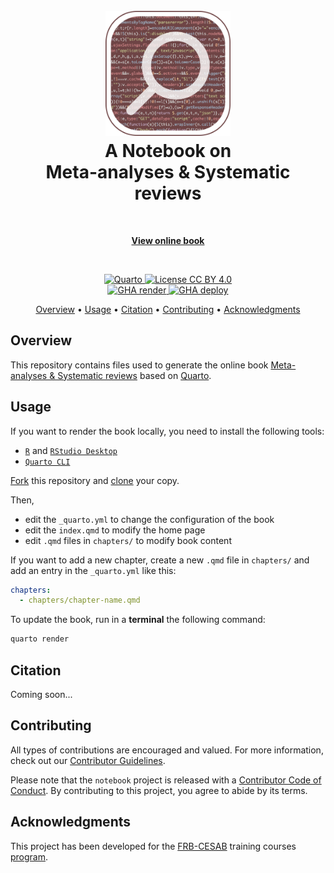 <!-- Logo & Title -->

<h1 align="center">
  <br>
  <img src="images/readme/logo-readme.png" alt="Logo" width="200">
  <br>
  A Notebook on
  <br>
  Meta-analyses & Systematic reviews
  <br>
</h1>


<!-- View presentation -->

<br>
<p align="center"><a href="https://literaturesynthesis.github.io/notebook" target="_blank"><b>View online book</b></a>
</p>
<br>


<!-- Badges -->

<p align="center">

  <!-- Quarto -->
  <a href="https://quarto.org/">
    <img src="https://img.shields.io/badge/Made%20with-Quarto-blue.svg" alt="Quarto">
  </a>
  
  <!-- License -->
  <a href="https://choosealicense.com/licenses/cc-by-4.0/">
    <img src="https://img.shields.io/badge/License-CC%20BY%204.0-green.svg" alt="License CC BY 4.0">
  </a>
  
  <br/>
  
  <!-- Quarto render -->
  <a href="https://github.com/literaturesynthesis/notebook/actions/workflows/render-book.yml">
    <img src="https://github.com/literaturesynthesis/notebook/actions/workflows/render-book.yml/badge.svg" alt="GHA render">
  </a>
  
  <!-- GitHub deployment -->
  <a href="https://github.com/literaturesynthesis/notebook/actions/workflows/pages/pages-build-deployment">
    <img src="https://github.com/literaturesynthesis/notebook/actions/workflows/pages/pages-build-deployment/badge.svg" alt="GHA deploy">
  </a>
</p>


<!-- Table of content -->

<p align="center">
  <a href="#overview">Overview</a> •
  <a href="#usage">Usage</a> •
  <a href="#citation">Citation</a> •
  <a href="#contributing">Contributing</a> •
  <a href="#acknowledgments">Acknowledgments</a>
</p>


## Overview

This repository contains files used to generate the online book [Meta-analyses & Systematic reviews](https://literaturesynthesis.github.io/notebook) based on [Quarto](https://quarto.org/).



## Usage

If you want to render the book locally, you need to install the following tools:

- [`R`](https://cran.r-project.org/) and [`RStudio Desktop`](https://posit.co/download/rstudio-desktop/)
- [`Quarto CLI`](https://quarto.org/docs/get-started/)

[Fork](https://docs.github.com/en/pull-requests/collaborating-with-pull-requests/working-with-forks/fork-a-repo) this repository and [clone](https://docs.github.com/en/repositories/creating-and-managing-repositories/cloning-a-repository) your copy.


Then,

- edit the `_quarto.yml` to change the configuration of the book
- edit the `index.qmd` to modify the home page
- edit `.qmd` files in `chapters/` to modify book content

If you want to add a new chapter, create a new `.qmd` file in `chapters/` and add an entry in the `_quarto.yml` like this:

```yml
chapters:
  - chapters/chapter-name.qmd
```

To update the book, run in a **terminal** the following command:

```sh
quarto render
```



## Citation

Coming soon...


## Contributing

All types of contributions are encouraged and valued. For more information, check out our [Contributor Guidelines](https://github.com/literaturesynthesis/notebook/blob/main/CONTRIBUTING.md).

Please note that the `notebook` project is released with a [Contributor Code of Conduct](https://contributor-covenant.org/version/2/1/CODE_OF_CONDUCT.html). By contributing to this project, you agree to abide by its terms.


## Acknowledgments

This project has been developed for the [FRB-CESAB](https://www.fondationbiodiversite.fr/en/about-the-foundation/le-cesab/) training courses [program](https://frbcesab.github.io/content/courses.html).
